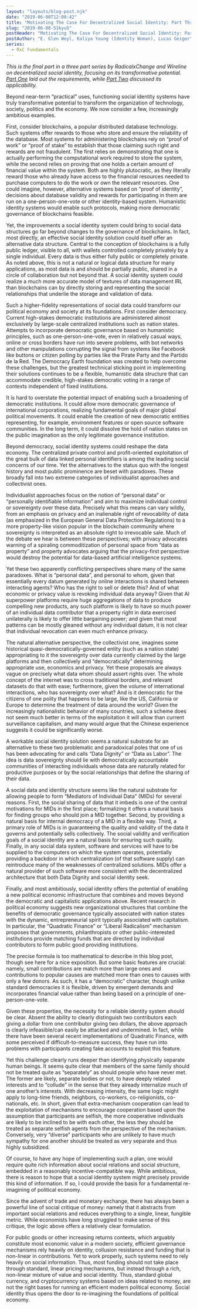 ```yaml
---
layout: "layouts/blog-post.njk"
date: "2019-06-08T12:00:42"
title: "Motivating The Case For Decentralized Social Identity: Part Three"
slug: "2019-06-08-51kyu5"
postHeader: "Motivating The Case For Decentralized Social Identity: Part Three"
postAuthor: "E. Glen Weyl, Kaliya Young (Identity Woman), Lucas Geiger"
series:
  - RxC Fundamentals
---
```


_This is the final part in a three part series by RadicalxChange and Wireline on decentralized social identity, focusing on its transformative potential. [Part One](/blog/posts/2019-06-06-d4utdx/) laid out the requirements, while [Part Two](https://medium.com/@lucas.geiger/motivating-the-case-for-decentralized-social-identity-part-two-4ea75f3c7c42) discussed its applicability._

Beyond near-term “practical” uses, functioning social identity systems have truly transformative potential to transform the organization of technology, society, politics and the economy. We now consider a few, increasingly ambitious examples.

First, consider blockchains, a popular distributed database technology. Such systems offer rewards to those who store and ensure the reliability of the database. Most systems for administering blockchains rely on “proof of work” or “proof of stake” to establish that those claiming such right and rewards are not fraudulent. The first relies on demonstrating that one is actually performing the computational work required to store the system, while the second relies on proving that one holds a certain amount of financial value within the system. Both are highly plutocratic, as they literally reward those who already have access to the financial resources needed to purchase computers to do the work or own the relevant resources. One could imagine, however, alternative systems based on “proof of identity”, decisions about database validity and rewards for participating in them are run on a one-person-one-vote or other identity-based system. Humanistic identity systems would enable such protocols, making more democratic governance of blockchains feasible.

Yet, the improvements a social identity system could bring to social data structures go far beyond changes to the governance of blockchains. In fact, most directly, an effective social identity solution could itself offer an alternative data structure. Central to the conception of blockchains is a fully public ledger, visible to all, with wallets controlled completely privately by a single individual. Every data is thus either fully public or completely private. As noted above, this is not a natural or logical data structure for many applications, as most data is and should be partially public, shared in a circle of collaboration but not beyond that. A social identity system could realize a much more accurate model of textures of data management IRL than blockchains can by directly storing and representing the social relationships that underlie the storage and validation of data.

Such a higher-fidelity representations of social data could transform our political economy and society at its foundations. First consider democracy. Current high-stakes democratic institutions are administered almost exclusively by large-scale centralized institutions such as nation states. Attempts to incorporate democratic governance based on humanistic principles, such as one-person-one-vote, even in relatively casual ways, online or cross borders have run into severe problems, with bot networks and other manipulations corrupting the signal from systems like Facebook like buttons or citizen polling by parties like the Pirate Party and the Partido de la Red. The Democracy Earth foundation was created to help overcome these challenges, but the greatest technical sticking point in implementing their solutions continues to be a flexible, humanistic data structure that can accommodate credible, high-stakes democratic voting in a range of contexts independent of fixed institutions.

It is hard to overstate the potential impact of enabling such a broadening of democratic institutions. It could allow more democratic governance of international corporations, realizing fundamental goals of major global political movements. It could enable the creation of new democratic entities representing, for example, environment features or open source software communities. In the long term, it could dissolve the hold of nation states on the public imagination as the only legitimate governance institution.

Beyond democracy, social identity systems could reshape the data economy. The centralized private control and profit-oriented exploitation of the great bulk of data linked personal identifiers is among the leading social concerns of our time. Yet the alternatives to the status quo with the longest history and most public prominence are beset with paradoxes. These broadly fall into two extreme categories of individualist approaches and collectivist ones.

Individualist approaches focus on the notion of “personal data” or “personally identifiable information” and aim to maximize individual control or sovereignty over these data. Precisely what this means can vary wildly, from an emphasis on privacy and an inalienable right of revocability of data (as emphasized in the European General Data Protection Regulations) to a more property-like vision popular in the blockchain community where sovereignty is interpreted as an absolute right to irrevocable sale. Much of the debate we hear is between these perspectives; with privacy advocates warning of a spiraling commoditization of personal space from “data as property” and property advocates arguing that the privacy-first perspective would destroy the potential for data-based artificial intelligence systems.

Yet these two apparently conflicting perspectives share many of the same paradoxes. What is “personal data”, and personal to whom, given that essentially every datum generated by online interactions is shared between interacting agents? Who has the right to sell or delete this? And of what economic or privacy value is revoking individual data anyway? Given that AI superpower platforms require huge aggregations of data to produce compelling new products, any such platform is likely to have so much power of an individual data contributor that a property right in data exercised unilaterally is likely to offer little bargaining power; and given that most patterns can be mostly gleaned without any individual datum, it is not clear that individual revocation can even much enhance privacy.

The natural alternative perspective, the collectivist one, imagines some historical quasi-democratically-governed entity (such as a nation state) appropriating to it the sovereignty over data currently claimed by the large platforms and then collectively and “democratically” determining appropriate use, economics and privacy. Yet these proposals are always vague on precisely what data whom should assert rights over. The whole concept of the internet was to cross traditional borders, and relevant datasets do that with ease; furthermore, given the volume of international interactions, who has sovereignty over what? And is it democratic for the citizens of one polity that happens to be large, like the US, California or Europe to determine the treatment of data around the world? Given the increasingly nationalistic behavior of many countries, such a scheme does not seem much better in terms of the exploitation it will allow than current surveillance capitalism, and many would argue that the Chinese experience suggests it could be significantly worse.

A workable social identity solution seems a natural substrate for an alternative to these two problematic and paradoxical poles that one of us has been advocating for and calls “Data Dignity” or “Data as Labor”. The idea is data sovereignty should lie with democratically accountable communities of interacting individuals whose data are naturally related for productive purposes or by the social relationships that define the sharing of their data.

A social data and identity structure seems like the natural substrate for allowing people to form “Mediators of Individual Data” (MIDs) for several reasons. First, the social sharing of data that it imbeds is one of the central motivations for MIDs in the first place; formalizing it offers a natural basis for finding groups who should join a MID together. Second, by providing a natural basis for internal democracy of a MID in a flexible way. Third, a primary role of MIDs is in guaranteeing the quality and validity of the data it governs and potentially sells collectively. The social validity and verification goals of a social identity are a natural basis for ensuring such quality. Finally, in any social data system, software and services will have to be supplied to the computers on which the system operates, potentially providing a backdoor in which centralization (of that software supply) can reintroduce many of the weaknesses of centralized solutions. MIDs offer a natural provider of such software more consistent with the decentralized architecture that both Data Dignity and social identity seek.

Finally, and most ambitiously, social identity offers the potential of enabling a new political economic infrastructure that combines and moves beyond the democratic and capitalistic applications above. Recent research in political economy suggests new organizational structures that combine the benefits of democratic governance typically associated with nation states with the dynamic, entrepreneurial spirit typically associated with capitalism. In particular, the “Quadratic Finance” or “Liberal Radicalism” mechanism proposes that governments, philanthropists or other public-interested institutions provide matching funds that are directed by individual contributors to form public good providing institutions.

The precise formula is too mathematical to describe in this blog post, though see here for a nice exposition. But some basic features are crucial: namely, small contributions are match more than large ones and contributions to popular causes are matched more than ones to causes with only a few donors. As such, it has a “democratic” character, though unlike standard democracies it is flexible, driven by emergent demands and incorporates financial value rather than being based on a principle of one-person-one-vote.

Given these properties, the necessity for a reliable identity system should be clear. Absent the ability to clearly distinguish two contributors each giving a dollar from one contributor giving two dollars, the above approach is clearly infeasible/can easily be attacked and undermined. In fact, while there have been several recent implementations of Quadratic Finance, with some perceived if difficult-to-measure success, they have run into problems with participants creating fake accounts to exploit this feature.

Yet this challenge clearly runs deeper than identifying physically separate human beings. It seems quite clear that members of the same family should not be treated quite as “separately” as should people who have never met. The former are likely, separate bodies or not, to have deeply related interests and to “collude” in the sense that they already internalize much of one another’s interests. With decreasing intensity, the same logic might apply to long-time friends, neighbors, co-workers, co-religionists, co-nationals, etc. In short, given that extra-mechanism cooperation can lead to the exploitation of mechanisms to encourage cooperation based upon the assumption that participants are selfish, the more cooperative individuals are likely to be inclined to be with each other, the less they should be treated as separate selfish agents from the perspective of the mechanism. Conversely, very “diverse” participants who are unlikely to have much sympathy for one another should be treated as very separate and thus highly subsidized.

Of course, to have any hope of implementing such a plan, one would require quite rich information about social relations and social structure, embedded in a reasonably incentive-compatible way. While ambitious, there is reason to hope that a social identity system might precisely provide this kind of information. If so, I could provide the basis for a fundamental re-imagining of political economy.

Since the advent of trade and monetary exchange, there has always been a powerful line of social critique of money: namely that it abstracts from important social relations and reduces everything to a single, linear, fungible metric. While economists have long struggled to make sense of this critique, the logic above offers a relatively clear formulation.

For public goods or other increasing returns contexts, which arguably constitute most economic value in a modern society, efficient governance mechanisms rely heavily on identity, collusion resistance and funding that is non-linear in contributions. Yet to work properly, such systems need to rely heavily on social information. Thus, most funding should not take place through standard, linear pricing mechanisms, but instead through a rich, non-linear mixture of value and social identity. Thus, standard global currency, and cryptocurrency systems based on ideas related to money, are not the right bases for running an efficient modern political economy. Social identity thus opens the door to re-imagining the foundations of political economy.
